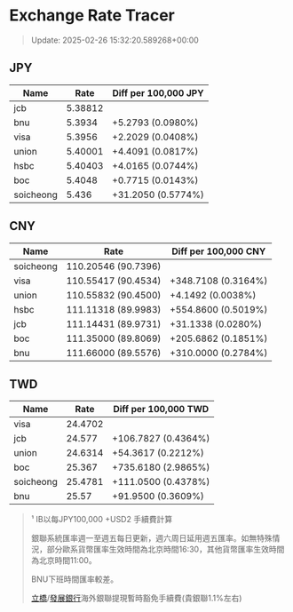 # Exchange Rate Tracer

> Update: 2025-02-26 15:32:20.589268+00:00

## JPY

| Name      |    Rate | Diff per 100,000 JPY   |
|-----------|---------|------------------------|
| jcb       | 5.38812 |                        |
| bnu       | 5.3934  | +5.2793 (0.0980%)      |
| visa      | 5.3956  | +2.2029 (0.0408%)      |
| union     | 5.40001 | +4.4091 (0.0817%)      |
| hsbc      | 5.40403 | +4.0165 (0.0744%)      |
| boc       | 5.4048  | +0.7715 (0.0143%)      |
| soicheong | 5.436   | +31.2050 (0.5774%)     |

## CNY

| Name      | Rate                | Diff per 100,000 CNY   |
|-----------|---------------------|------------------------|
| soicheong | 110.20546	(90.7396) |                        |
| visa      | 110.55417	(90.4534) | +348.7108 (0.3164%)    |
| union     | 110.55832	(90.4500) | +4.1492 (0.0038%)      |
| hsbc      | 111.11318	(89.9983) | +554.8600 (0.5019%)    |
| jcb       | 111.14431	(89.9731) | +31.1338 (0.0280%)     |
| boc       | 111.35000	(89.8069) | +205.6862 (0.1851%)    |
| bnu       | 111.66000	(89.5576) | +310.0000 (0.2784%)    |

## TWD

| Name      |    Rate | Diff per 100,000 TWD   |
|-----------|---------|------------------------|
| visa      | 24.4702 |                        |
| jcb       | 24.577  | +106.7827 (0.4364%)    |
| union     | 24.6314 | +54.3617 (0.2212%)     |
| boc       | 25.367  | +735.6180 (2.9865%)    |
| soicheong | 25.4781 | +111.0500 (0.4378%)    |
| bnu       | 25.57   | +91.9500 (0.3609%)     |


> ¹ IB以每JPY100,000 +USD2 手續費計算
>
> 銀聯系統匯率週一至週五每日更新，週六周日延用週五匯率。如無特殊情況，部分歐系貨幣匯率生效時間為北京時間16:30，其他貨幣匯率生效時間為北京時間11:00。
>
> BNU下班時間匯率較差。
>
> [立橋](https://www.wlbank.com.mo/uploads/ueditor/file/20181211/1544536513900230.pdf)/[發展銀行](https://www.mdb.com.mo/Service_Charges_20230728.pdf)海外銀聯提現暫時豁免手續費(貴銀聯1.1%左右)

